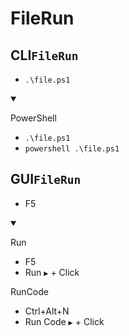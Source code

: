 # FileRun
## CLI`FileRun`
- `.\file.ps1`
<details open>
    <summary></summary>

PowerShell
- `.\file.ps1`
- `powershell .\file.ps1`
</details>


## GUI`FileRun`
- F5
<details open>
    <summary></summary>

Run
- F5
- Run `▶` + Click


RunCode
- Ctrl+Alt+N
- Run Code `▶` + Click
</details>



